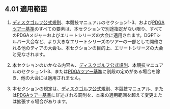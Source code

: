 ## 4.01 適用範囲

1. [ディスクゴルフ公式規則](ordg/index)、本競技マニュアルのセクション1-3、および[PDGAツアー基準](dgj/ts)のすべての要素は、本セクションで別途指定がない限り、すべてのPDGAメジャーおよびエリートシリーズの大会に適用されます。DGPTシルバー大会など、より大きなエリートシリーズのツアーの一部として開催される他のティアの大会も、本セクションの目的上、エリートシリーズの大会と見なされます。

1. 本セクションのいかなる内容も、[ディスクゴルフ公式規則](ordg/index)、本競技マニュアルのセクション1-3、または[PDGAツアー基準](dgj/tourstandards)に別段の定めがある場合を除き、他の大会には適用されません。

1. 本セクションの規定は、[ディスクゴルフ公式規則](ordg/index)、本競技マニュアル、または[PDGAツアー基準](dgj/tourstandards)に詳述される罰則を、本来の適用範囲を超えて変更または拡張する場合があります。
